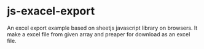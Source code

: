 # js-exacel-export
An excel export example based on sheetjs javascript library on browsers. It make a excel file from given array and preaper for download as an excel file.


